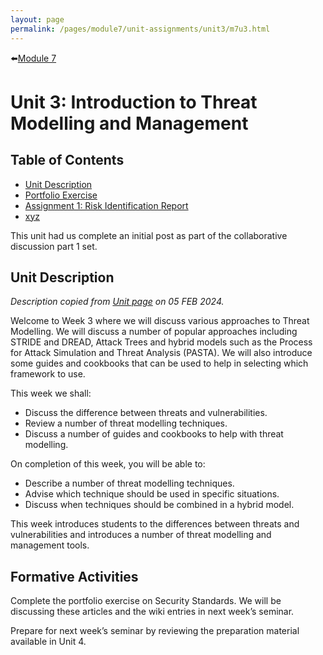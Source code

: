```yaml
---
layout: page
permalink: /pages/module7/unit-assignments/unit3/m7u3.html
---
```


⬅️[Module 7](/pages/module7.html)

# Unit 3: Introduction to Threat Modelling and Management

## Table of Contents

- [Unit Description](#unit-description)
- [Portfolio Exercise](/pages/module7/unit-assignments/unit3/m7u3-portfolio-exercise.html)
- [Assignment 1: Risk Identification Report](/pages/module7/assignment1/m7a1.html)
- [xyz](/pages/module6/unit-assignments/unit3/xyz)

This unit had us complete an initial post as part of the collaborative discussion part 1 set.

## Unit Description

*Description copied from [Unit page](https://www.my-course.co.uk/course/view.php?id=11272&section=9) on 05 FEB 2024.*

Welcome to Week 3 where we will discuss various approaches to Threat Modelling. We will discuss a number of popular approaches including STRIDE and DREAD, Attack Trees and hybrid models such as the Process for Attack Simulation and Threat Analysis (PASTA). We will also introduce some guides and cookbooks that can be used to help in selecting which framework to use.

This week we shall:
- Discuss the difference between threats and vulnerabilities.
- Review a number of threat modelling techniques.
- Discuss a number of guides and cookbooks to help with threat modelling.

On completion of this week, you will be able to:
- Describe a number of threat modelling techniques.
- Advise which technique should be used in specific situations.
- Discuss when techniques should be combined in a hybrid model.

This week introduces students to the differences between threats and vulnerabilities and introduces a number of threat modelling and management tools.

## Formative Activities

Complete the portfolio exercise on Security Standards. We will be discussing these articles and the wiki entries in next week’s seminar.

Prepare for next week’s seminar by reviewing the preparation material available in Unit 4.
